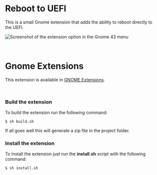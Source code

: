 # Reboot to UEFI

This is a small Gnome extension that adds the ability to reboot directly to the UEFI.

![Screenshot of the extension option in the Gnome 43 menu](images/gnome_43.png)

<br>

# Gnome Extensions

This extension is available in [GNOME Extensions](https://extensions.gnome.org/extension/5105/reboottouefi/).


<br>


### Build the extension

To build the extension run the following command:

`$ sh build.sh`

If all goes well this will generate a zip file in the project folder.

### Install the extension

To install the extension just run the **install.sh** script with the following command:

`$ sh install.sh`


